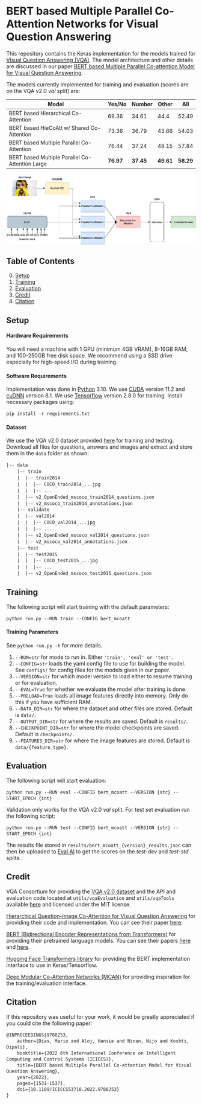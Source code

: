 # BERT based Multiple Parallel Co-Attention Networks for Visual Question Answering

This repository contains the Keras implementation for the models trained for [Visual Question Answering (VQA)](https://visualqa.org/index.html). The model architecture and other details are discussed in our paper [BERT based Multiple Parallel Co-attention Model for Visual Question Answering](https://ieeexplore.ieee.org/document/9788253).

The models currently implemented for training and evaluation (scores are on the VQA v2.0 *val* split) are:

| Model                                           | Yes/No    | Number    | Other     | All       |
|-------------------------------------------------|-----------|-----------|-----------|-----------|
| BERT based Hierarchical Co-Attention            | 69.36     | 34.61     | 44.4      | 52.49     |
| BERT based HieCoAtt w/ Shared Co-Attention      | 73.36     | 36.79     | 43.66     | 54.03     |
| BERT based Multiple Parallel Co-Attention       | 76.44     | 37.24     | 48.15     | 57.84     |
| BERT based Multiple Parallel Co-Attention Large | **76.97** | **37.45** | **49.61** | **58.29** |

![BERT based Multiple Parallel Co-Attention](misc/BERT+MPCoAtt.png)

## Table of Contents
0. [Setup](#Setup)
1. [Training](#Training)
2. [Evaluation](#Evaluation)
3. [Credit](#Credit)
4. [Citation](#Citation)

## Setup

#### Hardware Requirements
You will need a machine with 1 GPU (minimum 4GB VRAM), 8-16GB RAM, and 100-250GB free disk space. We recommend using a SSD drive especially for high-speed I/O during training.

#### Software Requirements
Implementation was done in [Python](https://www.python.org/downloads/) 3.10. We use [CUDA](https://developer.nvidia.com/cuda-toolkit-archive) version 11.2 and [cuDNN](https://developer.nvidia.com/cudnn) version 8.1. We use [Tensorflow](https://www.tensorflow.org/install) version 2.8.0 for training.
Install necessary packages using:
```commandline
pip install -r requirements.txt
```

#### Dataset
We use the VQA v2.0 dataset provided [here](https://visualqa.org/download.html) for training and testing. Download all files for questions, answers and images and extract and store them in the `data` folder as shown:
```html
|-- data
	|-- train
	|  |-- train2014
	|  |  |-- COCO_train2014_...jpg
	|  |  |-- ...
	|  |-- v2_OpenEnded_mscoco_train2014_questions.json
	|  |-- v2_mscoco_train2014_annotations.json
	|-- validate
	|  |-- val2014
	|  |  |-- COCO_val2014_...jpg
	|  |  |-- ...
	|  |-- v2_OpenEnded_mscoco_val2014_questions.json
	|  |-- v2_mscoco_val2014_annotations.json
	|-- test
	|  |-- test2015
	|  |  |-- COCO_test2015_...jpg
	|  |  |-- ...
	|  |-- v2_OpenEnded_mscoco_test2015_questions.json
```

## Training
The following script will start training with the default parameters:
```commandline
python run.py --RUN train --CONFIG bert_mcoatt
```

#### Training Parameters
See `python run.py -h` for more details.
1. `--RUN=str` for mode to run in. Either `'train', 'eval' or 'test'`.
2. `--CONFIG=str` loads the yaml config file to use for building the model. See `configs/` for config files for the models given in our paper.
3. `--VERSION=str` for which model version to load either to resume training or for evaluation.
4. `--EVAL=True` for whether we evaluate the model after training is done.
5. `--PRELOAD=True` loads all image features directly into memory. Only do this if you have sufficient RAM.
6. `--DATA_DIR=str` for where the dataset and other files are stored. Default is `data/`.
7. `--OUTPUT_DIR=str` for where the results are saved. Default is `results/`.
8. `--CHECKPOINT_DIR=str` for where the model checkpoints are saved. Default is `checkpoints/`.
9. `--FEATURES_DIR=str` for where the image features are stored. Default is `data/{feature_type}`.

## Evaluation
The following script will start evaluation:
```commandline
python run.py --RUN eval --CONFIG bert_mcoatt --VERSION {str} --START_EPOCH {int}
```
Validation only works for the VQA v2.0 *val* split. For test set evaluation run the following script:
```commandline
python run.py --RUN test --CONFIG bert_mcoatt --VERSION {str} --START_EPOCH {int}
```
The results file stored in `results/bert_mcoatt_{version}_results.json` can then be uploaded to [Eval AI](https://evalai.cloudcv.org/web/challenges/challenge-page/163/overview) to get the scores on the *test-dev* and *test-std* splits.

## Credit
VQA Consortium for providing the [VQA v2.0 dataset](https://visualqa.org/index.html) and the API and evaluation code located at `utils/vqaEvaluation` and `utils/vqaTools` available [here](https://github.com/GT-Vision-Lab/VQA) and licensed under the MIT license.

[Hierarchical Question-Image Co-Attention for Visual Question Answering](https://github.com/jiasenlu/HieCoAttenVQA) for providing their code and implementation. You can see their paper [here](https://arxiv.org/abs/1606.00061). 

[BERT (Bidirectional Encoder Representations from Transformers)](https://github.com/google-research/bert) for providing their pretrained language models. You can see their papers [here](https://arxiv.org/abs/1810.04805) and [here](https://arxiv.org/abs/1908.08962).

[Hugging Face Transformers library](https://github.com/huggingface/transformers) for providing the BERT implementation interface to use in Keras/Tensorflow.

[Deep Modular Co-Attention Networks (MCAN)](https://github.com/MILVLG/mcan-vqa) for providing inspiration for the training/evaluation interface.

## Citation
If this repository was useful for your work, it would be greatly appreciated if you could cite the following paper:
```
@INPROCEEDINGS{9788253,
    author={Dias, Mario and Aloj, Hansie and Ninan, Nijo and Koshti, Dipali},
    booktitle={2022 6th International Conference on Intelligent Computing and Control Systems (ICICCS)},
    title={BERT based Multiple Parallel Co-attention Model for Visual Question Answering},
    year={2022},
    pages={1531-1537},
    doi={10.1109/ICICCS53718.2022.9788253}
}
```
